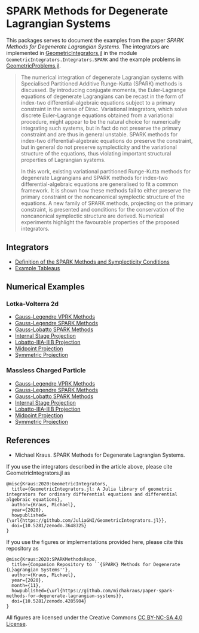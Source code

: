 # SPARK Methods for Degenerate Lagrangian Systems

This packages serves to document the examples from the paper *SPARK Methods for Degenerate Lagrangian Systems*. The integrators are implemented in [GeometricIntegrators.jl](https://github.com/JuliaGNI/GeometricIntegrators.jl) in the module `GeometricIntegrators.Integrators.SPARK` and the example problems in [GeometricProblems.jl](https://github.com/JuliaGNI/GeometricProblems.jl).

> The numerical integration of degenerate Lagrangian systems with Specialised Partitioned Additive Runge-Kutta (SPARK) methods is discussed. By introducing conjugate momenta, the Euler-Lagrange equations of degenerate Lagrangians can be recast in the form of index-two differential-algebraic equations subject to a primary constraint in the sense of Dirac. Variational integrators, which solve discrete Euler-Lagrange equations obtained from a variational procedure, might appear to be the natural choice for numerically integrating such systems, but in fact do not preserve the primary constraint and are thus in general unstable. SPARK methods for index-two differential-algebraic equations do preserve the constraint, but in general do not preserve symplecticity and the variational structure of the equations, thus violating important structural properties of Lagrangian systems.
> 
> In this work, existing variational partitioned Runge-Kutta methods for degenerate Lagrangians and SPARK methods for index-two differential-algebraic equations are generalised to fit a common framework. It is shown how these methods fail to either preserve the primary constraint or the noncanonical symplectic structure of the equations. A new family of SPARK methods, projecting on the primary constraint, is presented and conditions for the conservation of the noncanonical symplectic structure are derived. Numerical experiments highlight the favourable properties of the proposed integrators.

## Integrators

* [Definition of the SPARK Methods and Symplecticity Conditions](integrators.md)
* [Example Tableaus](tableaus.md)

## Numerical Examples

### Lotka-Volterra 2d

* [Gauss-Legendre VPRK Methods](lotka-volterra-2d/lotka-volterra-2d-spark-glvprk.md)
* [Gauss-Legendre SPARK Methods](lotka-volterra-2d/lotka-volterra-2d-spark-glspark.md)
* [Gauss-Lobatto SPARK Methods](lotka-volterra-2d/lotka-volterra-2d-spark-lobspark.md)
* [Internal Stage Projection](lotka-volterra-2d/lotka-volterra-2d-spark-pinternal.md)
* [Lobatto-IIIA-IIIB Projection](lotka-volterra-2d/lotka-volterra-2d-spark-plobatto.md)
* [Midpoint Projection](lotka-volterra-2d/lotka-volterra-2d-spark-pmidpoint.md)
* [Symmetric Projection](lotka-volterra-2d/lotka-volterra-2d-spark-psymmetric.md)

### Massless Charged Particle

* [Gauss-Legendre VPRK Methods](massless-charged-particle/massless-charged-particle-spark-glvprk.md)
* [Gauss-Legendre SPARK Methods](massless-charged-particle/massless-charged-particle-spark-glspark.md)
* [Gauss-Lobatto SPARK Methods](massless-charged-particle/massless-charged-particle-spark-lobspark.md)
* [Internal Stage Projection](massless-charged-particle/massless-charged-particle-spark-pinternal.md)
* [Lobatto-IIIA-IIIB Projection](massless-charged-particle/massless-charged-particle-spark-plobatto.md)
* [Midpoint Projection](massless-charged-particle/massless-charged-particle-spark-pmidpoint.md)
* [Symmetric Projection](massless-charged-particle/massless-charged-particle-spark-psymmetric.md)

## References

* Michael Kraus. SPARK Methods for Degenerate Lagrangian Systems.

If you use the integrators described in the article above, please cite GeometricIntegrators.jl as

```
@misc{Kraus:2020:GeometricIntegrators,
  title={GeometricIntegrators.jl: A Julia library of geometric integrators for ordinary differential equations and differential algebraic equations},
  author={Kraus, Michael},
  year={2020},
  howpublished={\url{https://github.com/JuliaGNI/GeometricIntegrators.jl}},
  doi={10.5281/zenodo.3648325}
}
```

If you use the figures or implementations provided here, please cite this repository as

```
@misc{Kraus:2020:SPARKMethodsRepo,
  title={Companion Repository to ``{SPARK} Methods for Degenerate {L}agrangian Systems''},
  author={Kraus, Michael},
  year={2020},
  month={11},
  howpublished={\url{https://github.com/michakraus/paper-spark-methods-for-degenerate-lagrangian-systems}},
  doi={10.5281/zenodo.4285904}
}
```

All figures are licensed under the Creative Commons [CC BY-NC-SA 4.0 License](https://creativecommons.org/licenses/by-nc-sa/4.0/).
